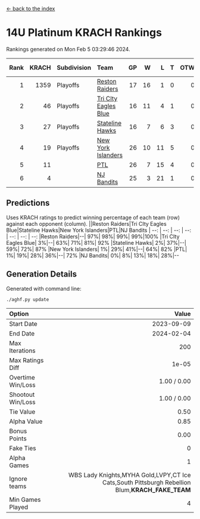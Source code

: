 [<- back to the index](readme.md)
# 14U Platinum KRACH Rankings
Rankings generated on Mon Feb  5 03:29:46 2024.

Rank|KRACH|Subdivision|Team|GP|W|L|T|OTW|OTL|SoS|Exp Wins|Win Diff
---:|---:|:---|:---|---:|---:|---:|---:|---:|---:|---:|---:|---:
1|1359|Playoffs|[Reston Raiders](https://gamesheetstats.com/seasons/3663/teams/140829/schedule)|17|16|1|0|0|0|450|16.8|-0.0
2|46|Playoffs|[Tri CIty Eagles Blue](https://gamesheetstats.com/seasons/3663/teams/140831/schedule)|16|11|4|1|0|0|107|12.4|0.0
3|27|Playoffs|[Stateline Hawks](https://gamesheetstats.com/seasons/3663/teams/140830/schedule)|16|7|6|3|0|0|272|9.4|0.0
4|19|Playoffs|[New York Islanders](https://gamesheetstats.com/seasons/3663/teams/140832/schedule)|26|10|11|5|0|0|192|13.4|0.0
5|11||[PTL](https://gamesheetstats.com/seasons/3663/teams/140827/schedule)|26|7|15|4|0|0|226|9.9|0.0
6|4||[NJ Bandits](https://gamesheetstats.com/seasons/3663/teams/140828/schedule)|25|3|21|1|0|0|216|4.4|0.0

## Predictions
Uses KRACH ratings to predict winning percentage of each team (row) against each opponent (column).
||Reston Raiders|Tri CIty Eagles Blue|Stateline Hawks|New York Islanders|PTL|NJ Bandits
| --: | --: | --: | --: | --: | --: | --: 
|Reston Raiders|--| 97%| 98%| 99%| 99%|100%
|Tri CIty Eagles Blue|  3%|--| 63%| 71%| 81%| 92%
|Stateline Hawks|  2%| 37%|--| 59%| 72%| 87%
|New York Islanders|  1%| 29%| 41%|--| 64%| 82%
|PTL|  1%| 19%| 28%| 36%|--| 72%
|NJ Bandits|  0%|  8%| 13%| 18%| 28%|--

## Generation Details

Generated with command line:
```
./aghf.py update
```

| Option | Value |
| :----- | ----: |
| Start Date | 2023-09-09 |
| End Date | 2024-02-04 |
| Max Iterations | 200 |
| Max Ratings Diff | 1e-05 |
| Overtime Win/Loss | 1.00 / 0.00 |
| Shootout Win/Loss | 1.00 / 0.00 |
| Tie Value | 0.50 |
| Alpha Value | 0.85 |
| Bonus Points | 0.00 |
| Fake Ties | 0 |
| Alpha Games | 1 |
| Ignore teams | WBS Lady Knights,MYHA Gold,LVPY,CT Ice Cats,South Pittsburgh Rebellion Blum,__KRACH_FAKE_TEAM__ |
| Min Games Played | 4 |


